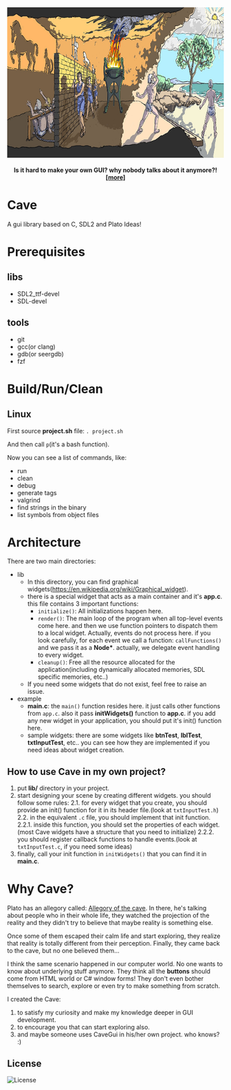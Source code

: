 <h1 align="center">
    <img src="assets/cave.jpg" align="center" width="700" height="350"/>
    <br/>
    <h4 align="center">Is it hard to make your own GUI? why nobody talks about it anymore?! <a href="https://en.wikipedia.org/wiki/Allegory_of_the_cave">[more]</a></h4>
</h1>

# Cave
A gui library based on C, SDL2 and Plato Ideas!

# Prerequisites
## libs
- SDL2_ttf-devel
- SDL-devel

## tools
- git
- gcc(or clang)
- gdb(or seergdb)
- fzf

# Build/Run/Clean
## Linux
First source **project.sh** file:
`. project.sh`

And then call `p`(it's a bash function).

Now you can see a list of commands, like:
- run
- clean
- debug
- generate tags
- valgrind
- find strings in the binary
- list symbols from object files

# Architecture
There are two main directories:
- lib
  - In this directory, you can find graphical widgets(https://en.wikipedia.org/wiki/Graphical_widget).
  - there is a special widget that acts as a main container and it's **app.c**. this file contains 3 important functions:
    - `initialize()`: All initializations happen here.
    - `render()`: The main loop of the program when all top-level events come here. and then we use function pointers to dispatch them to a local widget.
      Actually, events do not process here. if you look carefully, for each event we call a function: `callFunctions()` and we pass it as a __Node*__. actually, we delegate event handling to every widget.
    - `cleanup()`: Free all the resource allocated for the application(including dynamically allocated memories, SDL specific memories, etc..)
  - If you need some widgets that do not exist, feel free to raise an issue.
- example
  - **main.c**: the `main()` function resides here. it just calls other functions from `app.c`. also it pass __initWidgets()__ function to **app.c**.
    if you add any new widget in your application, you should put it's init() function here.
  - sample widgets: there are some widgets like __btnTest__, __lblTest__, __txtInputTest__, etc..
    you can see how they are implemented if you need ideas about widget creation.

## How to use Cave in my own project?
1. put **lib/** directory in your project.
2. start designing your scene by creating different widgets. you should follow some rules:
  2.1. for every widget that you create, you should provide an init() function for it in its header file.(look at `txtInputTest.h`)
  2.2. in the equivalent `.c` file, you should implement that init function.
    2.2.1. inside this function, you should set the properties of each widget.(most Cave widgets have a structure that you need to initialize)
    2.2.2. you should register callback functions to handle events.(look at `txtInputTest.c`, if you need some ideas)
3. finally, call your init function in `initWidgets()` that you can find it in **main.c**.

# Why Cave?
Plato has an allegory called: [Allegory of the cave](https://en.wikipedia.org/wiki/Allegory_of_the_cave). In there, he's talking about people who in their whole life, they watched the projection of the reality
and they didn't try to believe that maybe reality is something else.

Once some of them escaped their calm life and start exploring, they realize that reality is totally different from their perception. Finally, they came back to the cave, but no one believed them...

I think the same scenario happened in our computer world. No one wants to know about underlying stuff anymore. They think all the **buttons** should come from HTML world or C# window forms!
They don't even bother themselves to search, explore or even try to make something from scratch.

I created the Cave:
1. to satisfy my curiosity and make my knowledge deeper in GUI development.
2. to encourage you that can start exploring also.
3. and maybe someone uses CaveGui in his/her own project. who knows? :)

## License
![License](https://img.shields.io/github/license/LinArcX/cave.svg)
